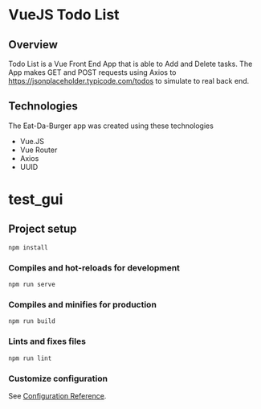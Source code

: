 # VueJS Todo List

## Overview
Todo List is a Vue Front End App that is able to Add and Delete tasks. The App makes GET and POST requests using Axios to https://jsonplaceholder.typicode.com/todos to simulate to real back end. 

## Technologies
The Eat-Da-Burger app was created using these technologies
* Vue.JS
* Vue Router
* Axios
* UUID

# test_gui

## Project setup
```
npm install
```

### Compiles and hot-reloads for development
```
npm run serve
```

### Compiles and minifies for production
```
npm run build
```

### Lints and fixes files
```
npm run lint
```

### Customize configuration
See [Configuration Reference](https://cli.vuejs.org/config/).
